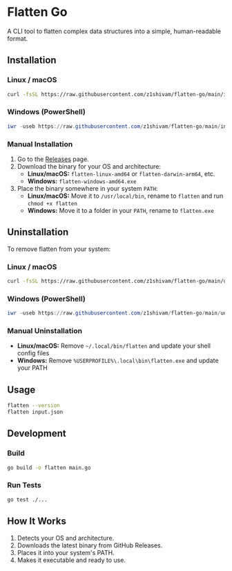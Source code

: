 # Flatten Go

A CLI tool to flatten complex data structures into a simple, human-readable format.

## Installation

### Linux / macOS
```bash
curl -fsSL https://raw.githubusercontent.com/z1shivam/flatten-go/main/install.sh | bash
```

### Windows (PowerShell)
```powershell
iwr -useb https://raw.githubusercontent.com/z1shivam/flatten-go/main/install.ps1 | iex
```

### Manual Installation
1. Go to the [Releases](https://github.com/z1shivam/flatten-go/releases) page.
2. Download the binary for your OS and architecture:
   - **Linux/macOS:** `flatten-linux-amd64` or `flatten-darwin-arm64`, etc.
   - **Windows:** `flatten-windows-amd64.exe`
3. Place the binary somewhere in your system `PATH`:
   - **Linux/macOS:** Move it to `/usr/local/bin`, rename to `flatten` and run `chmod +x flatten`
   - **Windows:** Move it to a folder in your `PATH`, rename to `flatten.exe`

## Uninstallation

To remove flatten from your system:

### Linux / macOS
```bash
curl -fsSL https://raw.githubusercontent.com/z1shivam/flatten-go/main/uninstall.sh | bash
```

### Windows (PowerShell)
```powershell
iwr -useb https://raw.githubusercontent.com/z1shivam/flatten-go/main/uninstall.ps1 | iex
```

### Manual Uninstallation
- **Linux/macOS:** Remove `~/.local/bin/flatten` and update your shell config files
- **Windows:** Remove `%USERPROFILE%\.local\bin\flatten.exe` and update your PATH

## Usage
```bash
flatten --version
flatten input.json
```

## Development

### Build
```bash
go build -o flatten main.go
```

### Run Tests
```bash
go test ./...
```

## How It Works
1. Detects your OS and architecture.
2. Downloads the latest binary from GitHub Releases.
3. Places it into your system's PATH.
4. Makes it executable and ready to use.
